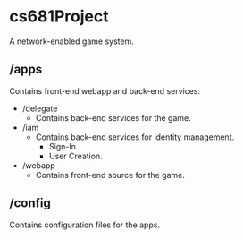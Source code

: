 # cs681Project
A network-enabled game system.
## /apps
Contains front-end webapp and back-end services.
- /delegate
  - Contains back-end services for the game.
- /iam
  - Contains back-end services for identity management.
    - Sign-In
    - User Creation.
- /webapp
  - Contains front-end source for the game.
## /config
Contains configuration files for the apps.